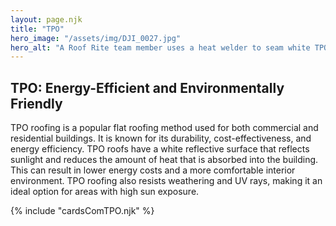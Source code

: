 ```yaml
---
layout: page.njk
title: "TPO"
hero_image: "/assets/img/DJI_0027.jpg"
hero_alt: "A Roof Rite team member uses a heat welder to seam white TPO roofing membrane on a flat roof at sunset. He kneels over the material with a hot-air gun in one hand and a silicone roller in the other, ensuring a secure bond."
---
```


## TPO: Energy-Efficient and Environmentally Friendly

TPO roofing is a popular flat roofing method used for both commercial and residential buildings. It is known for its durability, cost-effectiveness, and energy efficiency. TPO roofs have a white reflective surface that reflects sunlight and reduces the amount of heat that is absorbed into the building. This can result in lower energy costs and a more comfortable interior environment. TPO roofing also resists weathering and UV rays, making it an ideal option for areas with high sun exposure.

<div class="breakout">
  {% include "cardsComTPO.njk" %}
  <!-- Possible Gallery Here -->
</div>
